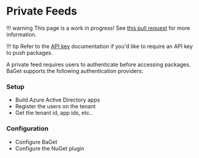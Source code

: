 # Private Feeds

!!! warning
    This page is a work in progress! See [this pull request](https://github.com/loic-sharma/BaGet/pull/69) for more information.

!!! tip
    Refer to the [API key](configuration/#requiring-an-api-key) documentation if you'd like to require an API key to push packages.

A private feed requires users to authenticate before accessing packages. BaGet supports the following authentication providers:

### Setup

* Build Azure Active Directory apps
* Register the users on the tenant
* Get the tenant id, app ids, etc..

### Configuration

* Configure BaGet
* Configure the NuGet plugin
